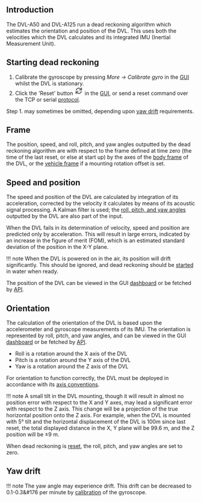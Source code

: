 ## Introduction

The DVL-A50 and DVL-A125 run a dead reckoning algorithm which estimates the orientation and position of the DVL. This uses both the velocities which the DVL calculates and its integrated IMU (Inertial Measurement Unit).

## Starting dead reckoning

1. Calibrate the gyroscope by pressing *More -> Calibrate gyro* in the [GUI](../gui/dashboard) whilst the DVL is stationary.
2. Click the 'Reset' button ![](../img/dvl_gui_icon_reset.png) in the [GUI](../gui/dashboard), or send a reset command over the TCP or serial [protocol](../dvl-protocol).

Step 1. may sometimes be omitted, depending upon [yaw drift](#yaw-drift) requirements.

## Frame

The position, speed, and roll, pitch, and yaw angles outputted by the dead reckoning algorithm are with respect to the frame defined at time zero (the time of the last reset, or else at start up) by the axes of the [body frame](../axes#body-frame) of the DVL, or the [vehicle frame](../axes#vehicle-frame) if a mounting rotation offset is set.

## Speed and position

The speed and position of the DVL are calculated by integration of its acceleration, corrected by the velocity it calculates by means of its acoustic signal processing. A Kalman filter is used; the [roll, pitch, and yaw angles](#orientation) outputted by the DVL are also part of the input.

When the DVL fails in its determination of velocity, speed and position are predicted only by acceleration. This will result in large errors, indicated by an increase in the figure of merit (FOM), which is an estimated standard deviation of the position in the X-Y plane.

!!! note
    When the DVL is powered on in the air, its position will drift significantly. This should be ignored, and dead reckoning should be [started](#starting-dead-reckoning) in water when ready.

The position of the DVL can be viewed in the GUI [dashboard](../gui/dashboard/) or be fetched by [API](../dvl-protocol/#dead-reckoning-report).

## Orientation

The calculation of the orientation of the DVL is based upon the accelerometer and gyroscope measurements of its IMU. The orientation is represented by roll, pitch, and yaw angles, and can be viewed in the GUI [dashboard](../gui/dashboard/) or be fetched by [API](../dvl-protocol/#dead-reckoning-report).

- Roll is a rotation around the X axis of the DVL
- Pitch is a rotation around the Y axis of the DVL
- Yaw is a rotation around the Z axis of the DVL

For orientation to function correctly, the DVL must be deployed in accordance with its [axis conventions](../axes).

!!! note
    A small tilt in the DVL mounting, though it will result in almost no position error with respect to the X and Y axes, may lead a significant error with respect to the Z axis. This change will be a projection of the true horizontal position onto the Z axis. For example, when the DVL is mounted with 5&#176; tilt and the horizontal displacement of the DVL is 100m since last reset, the total displayed distance in the X, Y plane will be 99.6 m, and the Z position will be &pm;9 m.

When dead reckoning is [reset](#starting-dead-reckoning), the roll, pitch, and yaw angles are set to zero.

## Yaw drift

!!! note
    The yaw angle may experience drift. This drift can be decreased to 0.1-0.3&#176 per minute by [calibration](#starting-dead-reckoning) of the gyroscope.

